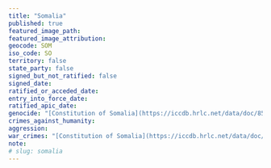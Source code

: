```yaml
---
title: "Somalia"
published: true
featured_image_path:
featured_image_attribution:
geocode: SOM
iso_code: SO
territory: false
state_party: false
signed_but_not_ratified: false
signed_date:
ratified_or_acceded_date:
entry_into_force_date:
ratified_apic_date:
genocide: "[Constitution of Somalia](https://iccdb.hrlc.net/data/doc/853/keyword/46/)"
crimes_against_humanity:
aggression:
war_crimes: "[Constitution of Somalia](https://iccdb.hrlc.net/data/doc/853/keyword/145/)"
note:
# slug: somalia
---
```

